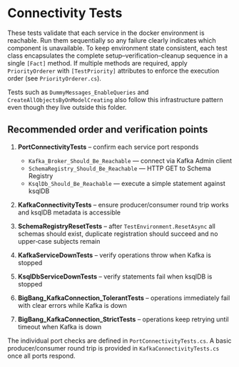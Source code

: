 # Connectivity Tests

These tests validate that each service in the docker environment is reachable.
Run them sequentially so any failure clearly indicates which component is
unavailable. To keep environment state consistent, each test class encapsulates
the complete setup–verification–cleanup sequence in a single `[Fact]` method.
If multiple methods are required, apply `PriorityOrderer` with `[TestPriority]`
attributes to enforce the execution order (see `PriorityOrderer.cs`).

Tests such as `DummyMessages_EnableQueries` and `CreateAllObjectsByOnModelCreating`
also follow this infrastructure pattern even though they live outside this
folder.

## Recommended order and verification points

1. **PortConnectivityTests** – confirm each service port responds
   - `Kafka_Broker_Should_Be_Reachable` &mdash; connect via Kafka Admin client
   - `SchemaRegistry_Should_Be_Reachable` &mdash; HTTP GET to Schema Registry
   - `KsqlDb_Should_Be_Reachable` &mdash; execute a simple statement against ksqlDB

2. **KafkaConnectivityTests** – ensure producer/consumer round trip works and ksqlDB metadata is accessible

3. **SchemaRegistryResetTests** – after `TestEnvironment.ResetAsync` all schemas should exist, duplicate registration should succeed and no upper‑case subjects remain

4. **KafkaServiceDownTests** – verify operations throw when Kafka is stopped

5. **KsqlDbServiceDownTests** – verify statements fail when ksqlDB is stopped

6. **BigBang_KafkaConnection_TolerantTests** – operations immediately fail with clear errors while Kafka is down

7. **BigBang_KafkaConnection_StrictTests** – operations keep retrying until timeout when Kafka is down

The individual port checks are defined in `PortConnectivityTests.cs`. A basic
producer/consumer round trip is provided in `KafkaConnectivityTests.cs` once all ports respond.
